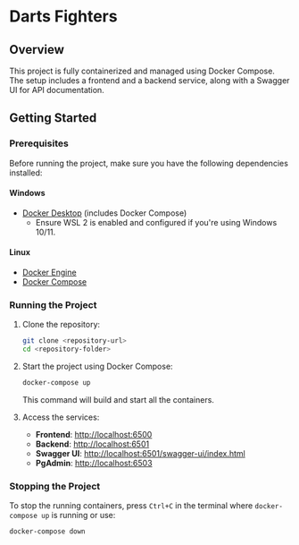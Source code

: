 # Darts Fighters

## Overview
This project is fully containerized and managed using Docker Compose. The setup includes a frontend and a backend service, along with a Swagger UI for API documentation.

## Getting Started

### Prerequisites
Before running the project, make sure you have the following dependencies installed:

#### Windows
- [Docker Desktop](https://www.docker.com/products/docker-desktop/) (includes Docker Compose)
  - Ensure WSL 2 is enabled and configured if you're using Windows 10/11.

#### Linux
- [Docker Engine](https://docs.docker.com/engine/install/)
- [Docker Compose](https://docs.docker.com/compose/install/)

### Running the Project

1. Clone the repository:
   ```bash
   git clone <repository-url>
   cd <repository-folder>
   ```

2. Start the project using Docker Compose:
   ```bash
   docker-compose up
   ```

   This command will build and start all the containers.

3. Access the services:
   - **Frontend**: [http://localhost:6500](http://localhost:6500)
   - **Backend**: [http://localhost:6501](http://localhost:6501)
   - **Swagger UI**: [http://localhost:6501/swagger-ui/index.html](http://localhost:6501/swagger-ui/index.html)
   - **PgAdmin**: [http://localhost:6503](http://localhost:6503)

### Stopping the Project
To stop the running containers, press `Ctrl+C` in the terminal where `docker-compose up` is running or use:
```bash
docker-compose down
```
